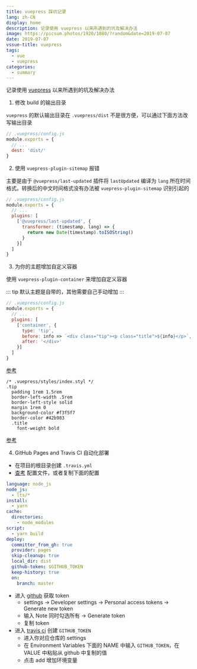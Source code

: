 ```yaml
---
title: vuepress 踩坑记录
lang: zh-CN
display: home
description: 记录使用 vuepress 以来所遇到的坑及解决办法
image: https://picsum.photos/1920/1080/?random&date=2019-07-07
date: 2019-07-07
vssue-title: vuepress
tags:
  - vue
  - vuepress
categories:
  - summary
--- 
```


记录使用 [vuepress](https://v1.vuepress.vuejs.org) 以来所遇到的坑及解决办法

<!-- more -->

1. 修改 build 的输出目录

`vuepress` 的默认输出目录在 `.vuepress/dist` 不是很方便，可以通过下面方法改写输出目录

``` js
// .vuepress/config.js
module.exports = {
  // ...
  dest: 'dist/'
}
```

2. 使用 `vuepress-plugin-sitemap` 报错

主要是由于 `@vuepress/last-updated` 插件将 `lastUpdated` 编译为 `lang` 所在时间格式。转换后的中文时间格式没有办法被 `vuepress-plugin-sitemap` 识别引起的

``` js
// .vuepress/config.js
module.exports = {
  // ...
  plugins: [
    ['@vuepress/last-updated', {
      transformer: (timestamp, lang) => {
        return new Date(timestamp).toISOString()
      }
    }]
  ]
}
```

3. 为你的主题增加自定义容器

使用 `vuepress-plugin-container` 来增加自定义容器

::: tip
默认主题是自带的，其他需要自己手动增加
:::

``` js
// .vuepress/config.js
module.exports = {
  // ...
  plugins: [
    ['container', {
      type: 'tip',
      before: info => `<div class="tip"><p class="title">${info}</p>`,
      after: '</div>'
    }]
  ]
}
```
[参考](https://github.com/tolking/blog/blob/master/blog/.vuepress/config.js)
``` styl
/* .vuepress/styles/index.styl */
.tip
  padding 1rem 1.5rem
  border-left-width .5rem
  border-left-style solid
  margin 1rem 0
  background-color #f3f5f7
  border-color #42b983
  .title
    font-weight bold
```
[参考](https://github.com/tolking/blog/blob/master/blog/.vuepress/styles/index.styl)

4. GitHub Pages and Travis CI 自动化部署

- 在项目的根目录创建 `.travis.yml`
- [查考](https://docs.travis-ci.com/user/deployment/pages/) 配置文件，或者复制下面的配置

``` yml
language: node_js
node_js:
  - lts/*
install:
  - yarn
cache:
  directories:
    - node_modules
script:
  - yarn build
deploy:
  committer_from_gh: true
  provider: pages
  skip-cleanup: true
  local_dir: dist
  github-token: $GITHUB_TOKEN
  keep-history: true
  on:
    branch: master
```

- 进入 [github](https://github.com) 获取 token 
  + settings -> Developer settings -> Personal access tokens -> Generate new token
  + 输入 Note 同时勾选所有 -> Generate token
  + 复制 token
- 进入 [travis ci](https://travis-ci.org) 创建 `GITHUB_TOKEN`
  + 进入你对应仓库的 settings
  + 在 Environment Variables 下面的 NAME 中输入 `GITHUB_TOKEN`，在 VALUE 中粘贴从 github 中复制的值
  + 点击 add 增加环境变量
